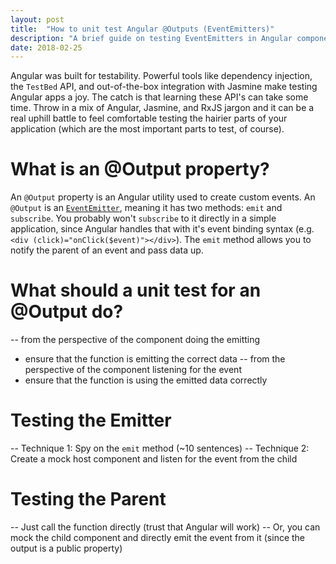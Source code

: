 ```yaml
---
layout: post
title:  "How to unit test Angular @Outputs (EventEmitters)"
description: "A brief guide on testing EventEmitters in Angular components."
date: 2018-02-25
---
```


Angular was built for testability. Powerful tools like dependency injection, the `TestBed` API, and out-of-the-box integration with Jasmine make testing Angular apps a joy. The catch is that learning these API's can take some time. Throw in a mix of Angular, Jasmine, and RxJS jargon and it can be a real uphill battle to feel comfortable testing the hairier parts of your application (which are the most important parts to test, of course). 

# What is an @Output property? 

An `@Output` property is an Angular utility used to create custom events. An `@Output` is an [`EventEmitter`](https://angular.io/api/core/EventEmitter), meaning it has two methods: `emit` and `subscribe`. You probably won't `subscribe` to it directly in a simple application, since Angular handles that with it's event binding syntax (e.g. `<div (click)="onClick($event)"></div>`). The `emit` method allows you to notify the parent of an event and pass data up.

# What should a unit test for an @Output do? 

-- from the perspective of the component doing the emitting
 * ensure that the function is emitting the correct data
-- from the perspective of the component listening for the event
 * ensure that the function is using the emitted data correctly
 
# Testing the Emitter
-- Technique 1: Spy on the `emit` method (~10 sentences)
-- Technique 2: Create a mock host component and listen for the event from the child

# Testing the Parent
-- Just call the function directly (trust that Angular will work)
-- Or, you can mock the child component and directly emit the event from it (since the output is a public property)
